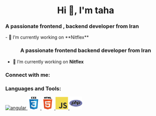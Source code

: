 <h1 style="text-align: center;">Hi 👋, I'm taha</h1>
<h3>A passionate frontend , backend developer from Iran</h3>
- 🔭 I’m currently working on **Nitflex**
<img align="rtl" src="https://encrypted-tbn0.gstatic.com/images?q=tbn:ANd9GcSotTFsM24FS8CV1jb8CYZcaPWYiQZTi1YEFw&s" alt="">
<style>
    @font-face {
        font-family: t;
        src: url(IRANSans.ttf);
    }
</style>
<h3 align="center">A passionate frontend backend developer from Iran</h3>

- 🔭 I’m currently working on **Nitflex**

<h3 align="left">Connect with me:</h3>
<p align="left">
</p>

<h3 align="left">Languages and Tools:</h3>
<p align="left"> <a href="https://angular.io" target="_blank" rel="noreferrer"> <img src="https://angular.io/assets/images/logos/angular/angular.svg" alt="angular" width="40" height="40"/> </a> <a href="https://www.w3schools.com/css/" target="_blank" rel="noreferrer"> <img src="https://raw.githubusercontent.com/devicons/devicon/master/icons/css3/css3-original-wordmark.svg" alt="css3" width="40" height="40"/> </a> <a href="https://www.w3.org/html/" target="_blank" rel="noreferrer"> <img src="https://raw.githubusercontent.com/devicons/devicon/master/icons/html5/html5-original-wordmark.svg" alt="html5" width="40" height="40"/> </a> <a href="https://developer.mozilla.org/en-US/docs/Web/JavaScript" target="_blank" rel="noreferrer"> <img src="https://raw.githubusercontent.com/devicons/devicon/master/icons/javascript/javascript-original.svg" alt="javascript" width="40" height="40"/> </a> <a href="https://www.php.net" target="_blank" rel="noreferrer"> <img src="https://raw.githubusercontent.com/devicons/devicon/master/icons/php/php-original.svg" alt="php" width="40" height="40"/> </a> </p>


